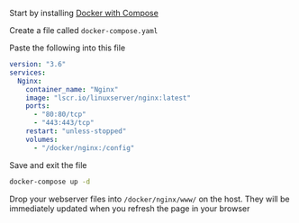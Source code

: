 Start by installing [Docker with Compose](../Install-Docker-with-Compose/)

Create a file called ```docker-compose.yaml```

Paste the following into this file

```yaml
version: "3.6"
services:
  Nginx:
    container_name: "Nginx"
    image: "lscr.io/linuxserver/nginx:latest"
    ports:
      - "80:80/tcp"
      - "443:443/tcp"
    restart: "unless-stopped"
    volumes:
      - "/docker/nginx:/config"
```

Save and exit the file

```bash
docker-compose up -d
```

Drop your webserver files into ```/docker/nginx/www/``` on the host. They will be immediately updated when you refresh the page in your browser